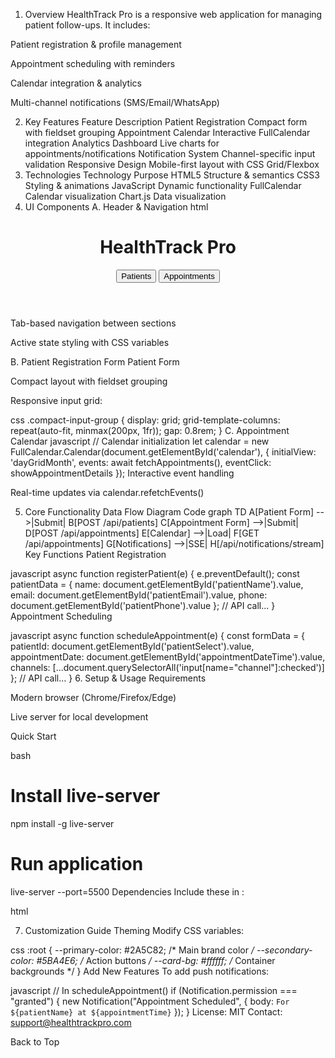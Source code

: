 1. Overview <a name="overview"></a>
HealthTrack Pro is a responsive web application for managing patient follow-ups. It includes:

Patient registration & profile management

Appointment scheduling with reminders

Calendar integration & analytics

Multi-channel notifications (SMS/Email/WhatsApp)

2. Key Features <a name="features"></a>
Feature	Description
Patient Registration	Compact form with fieldset grouping
Appointment Calendar	Interactive FullCalendar integration
Analytics Dashboard	Live charts for appointments/notifications
Notification System	Channel-specific input validation
Responsive Design	Mobile-first layout with CSS Grid/Flexbox
3. Technologies <a name="technologies"></a>
Technology	Purpose
HTML5	Structure & semantics
CSS3	Styling & animations
JavaScript	Dynamic functionality
FullCalendar	Calendar visualization
Chart.js	Data visualization
4. UI Components <a name="ui-components"></a>
A. Header & Navigation
html
<header class="header">
  <h1>HealthTrack Pro</h1>
  <nav class="nav-tabs">
    <button class="tab-button" onclick="switchSection('patientSection')">Patients</button>
    <button class="tab-button" onclick="switchSection('doctorSection')">Appointments</button>
  </nav>
</header>
Tab-based navigation between sections

Active state styling with CSS variables

B. Patient Registration Form
Patient Form

Compact layout with fieldset grouping

Responsive input grid:

css
.compact-input-group {
  display: grid;
  grid-template-columns: repeat(auto-fit, minmax(200px, 1fr));
  gap: 0.8rem;
}
C. Appointment Calendar
javascript
// Calendar initialization
let calendar = new FullCalendar.Calendar(document.getElementById('calendar'), {
  initialView: 'dayGridMonth',
  events: await fetchAppointments(),
  eventClick: showAppointmentDetails
});
Interactive event handling

Real-time updates via calendar.refetchEvents()

5. Core Functionality <a name="core-functionality"></a>
Data Flow
Diagram
Code
graph TD
  A[Patient Form] -->|Submit| B[POST /api/patients]
  C[Appointment Form] -->|Submit| D[POST /api/appointments]
  E[Calendar] -->|Load| F[GET /api/appointments]
  G[Notifications] -->|SSE| H[/api/notifications/stream]
Key Functions
Patient Registration

javascript
async function registerPatient(e) {
  e.preventDefault();
  const patientData = {
    name: document.getElementById('patientName').value,
    email: document.getElementById('patientEmail').value,
    phone: document.getElementById('patientPhone').value
  };
  // API call...
}
Appointment Scheduling

javascript
async function scheduleAppointment(e) {
  const formData = {
    patientId: document.getElementById('patientSelect').value,
    appointmentDate: document.getElementById('appointmentDateTime').value,
    channels: [...document.querySelectorAll('input[name="channel"]:checked')]
  };
  // API call...
}
6. Setup & Usage <a name="setup"></a>
Requirements

Modern browser (Chrome/Firefox/Edge)

Live server for local development

Quick Start

bash
# Install live-server
npm install -g live-server

# Run application
live-server --port=5500
Dependencies
Include these in <head>:

html
<!-- FullCalendar -->
<link href='https://cdn.jsdelivr.net/npm/@fullcalendar/core@6.1.8/main.min.css' rel='stylesheet'>
<script src="https://cdn.jsdelivr.net/npm/@fullcalendar/core@6.1.8/main.min.js"></script>

<!-- Chart.js -->
<script src="https://cdn.jsdelivr.net/npm/chart.js"></script>
7. Customization Guide <a name="customization"></a>
Theming
Modify CSS variables:

css
:root {
  --primary-color: #2A5C82;  /* Main brand color */
  --secondary-color: #5BA4E6; /* Action buttons */
  --card-bg: #ffffff;        /* Container backgrounds */
}
Add New Features
To add push notifications:

javascript
// In scheduleAppointment()
if (Notification.permission === "granted") {
  new Notification("Appointment Scheduled", {
    body: `For ${patientName} at ${appointmentTime}`
  });
}
License: MIT
Contact: support@healthtrackpro.com

Back to Top
